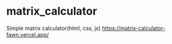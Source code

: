 # matrix_calculator
Simple matrix calculator(html, css, js)
https://matrix-calculator-fawn.vercel.app/
